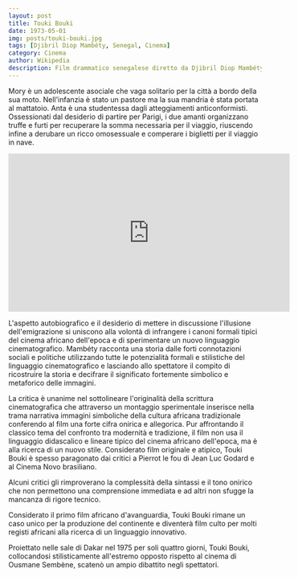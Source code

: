 ```yaml
---
layout: post
title: Touki Bouki
date: 1973-05-01
img: posts/touki-bouki.jpg
tags: [Djibril Diop Mambéty, Senegal, Cinema]
category: Cinema
author: Wikipedia
description: Film drammatico senegalese diretto da Djibril Diop Mambéty
---
```


Mory è un adolescente asociale che vaga solitario per la città a bordo della sua moto. Nell'infanzia è stato un pastore ma la sua mandria è stata portata al mattatoio. Anta è una studentessa dagli atteggiamenti anticonformisti. Ossessionati dal desiderio di partire per Parigi, i due amanti organizzano truffe e furti per recuperare la somma necessaria per il viaggio, riuscendo infine a derubare un ricco omosessuale e comperare i biglietti per il viaggio in nave.

<iframe width="560" height="315" src="https://www.youtube.com/embed/xaWmfqrQjU4" title="Touki Bouki" frameborder="0" allow="accelerometer; autoplay; clipboard-write; encrypted-media; gyroscope; picture-in-picture; web-share" referrerpolicy="strict-origin-when-cross-origin" allowfullscreen></iframe>

L'aspetto autobiografico e il desiderio di mettere in discussione l'illusione dell'emigrazione si uniscono alla volontà di infrangere i canoni formali tipici del cinema africano dell'epoca e di sperimentare un nuovo linguaggio cinematografico. Mambéty racconta una storia dalle forti connotazioni sociali e politiche utilizzando tutte le potenzialità formali e stilistiche del linguaggio cinematografico e lasciando allo spettatore il compito di ricostruire la storia e decifrare il significato fortemente simbolico e metaforico delle immagini.

La critica è unanime nel sottolineare l'originalità della scrittura cinematografica che attraverso un montaggio sperimentale inserisce nella trama narrativa immagini simboliche della cultura africana tradizionale conferendo al film una forte cifra onirica e allegorica. Pur affrontando il classico tema del confronto tra modernità e tradizione, il film non usa il linguaggio didascalico e lineare tipico del cinema africano dell'epoca, ma è alla ricerca di un nuovo stile. Considerato film originale e atipico, Touki Bouki è spesso paragonato dai critici a Pierrot le fou di Jean Luc Godard e al Cinema Novo brasiliano.

Alcuni critici gli rimproverano la complessità della sintassi e il tono onirico che non permettono una comprensione immediata e ad altri non sfugge la mancanza di rigore tecnico.

Considerato il primo film africano d'avanguardia, Touki Bouki rimane un caso unico per la produzione del continente e diventerà film culto per molti registi africani alla ricerca di un linguaggio innovativo.

Proiettato nelle sale di Dakar nel 1975 per soli quattro giorni, Touki Bouki, collocandosi stilisticamente all'estremo opposto rispetto al cinema di Ousmane Sembène, scatenò un ampio dibattito negli spettatori.
